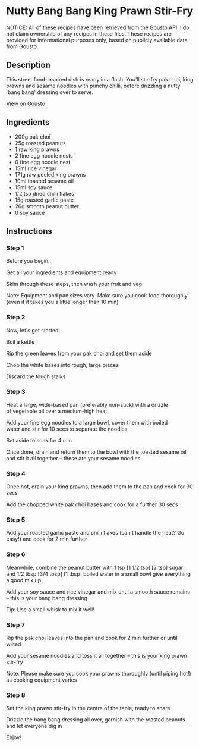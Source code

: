 # Nutty Bang Bang King Prawn Stir-Fry

NOTICE: All of these recipes have been retrieved from the Gousto API. I do not claim ownership of any recipes in these files. These recipes are provided for informational purposes only, based on publicly available data from Gousto.

## Description

This street food-inspired dish is ready in a flash. You'll stir-fry pak choi, king prawns and sesame noodles with punchy chilli, before drizzling a nutty 'bang bang' dressing over to serve. 

[View on Gousto](https://www.gousto.co.uk/recipes/cookbook/10-min-nutty-bang-bang-prawn-stir-fry)

## Ingredients

- 200g pak choi
- 25g roasted peanuts 
- 1 raw king prawns
- 2 fine egg noodle nests
- 0 fine egg noodle nest
- 15ml rice vinegar	
- 171g raw peeled king prawns
- 10ml toasted sesame oil
- 15ml soy sauce
- 1/2 tsp dried chilli flakes
- 15g roasted garlic paste
- 26g smooth peanut butter 
- 0 soy sauce

## Instructions


### Step 1

Before you begin...

Get all your ingredients and equipment ready

Skim through these steps, then wash your fruit and veg

Note: Equipment and pan sizes vary. Make sure you cook food thoroughly (even if it takes you a little longer than 10 min)


### Step 2

Now, let's get started!

Boil a kettle

Rip the green leaves from your pak choi and set them aside

Chop the white bases into rough, large pieces

Discard the tough stalks


### Step 3

Heat a large, wide-based pan (preferably non-stick) with a drizzle of vegetable oil over a medium-high heat

Add your fine egg noodles to a large bowl, cover them with boiled water and stir for 10 secs to separate the noodles

Set aside to soak for 4 min

Once done, drain and return them to the bowl with the toasted sesame oil and stir it all together – these are your sesame noodles


### Step 4

Once hot, drain your king prawns, then add them to the pan and cook for 30 secs

Add the chopped white pak choi bases and cook for a further 30 secs


### Step 5

Add your roasted garlic paste and chilli flakes (can't handle the heat? Go easy!) and cook for 2 min further


### Step 6

Meanwhile, combine the peanut butter with 1 tsp <span class="text-purple">[1 1/2 tsp]</span> <span class="text-danger">[2 tsp]</span> sugar and 1/2 tbsp <span class="text-purple">[3/4 tbsp]</span> <span class="text-danger">[1 tbsp]</span> boiled water in a small bowl give everything a good mix up

Add your soy sauce and rice vinegar and mix until a smooth sauce remains – this is your bang bang dressing

Tip: Use a small whisk to mix it well!


### Step 7

Rip the pak choi leaves into the pan and cook for 2 min further or until wilted

Add your sesame noodles and toss it all together – this is your king prawn stir-fry

Note: Please make sure you cook your prawns thoroughly (until piping hot!) as cooking equipment varies

### Step 8

Set the king prawn stir-fry in the centre of the table, ready to share

Drizzle the bang bang dressing all over, garnish with the roasted peanuts and let everyone dig in

Enjoy!

